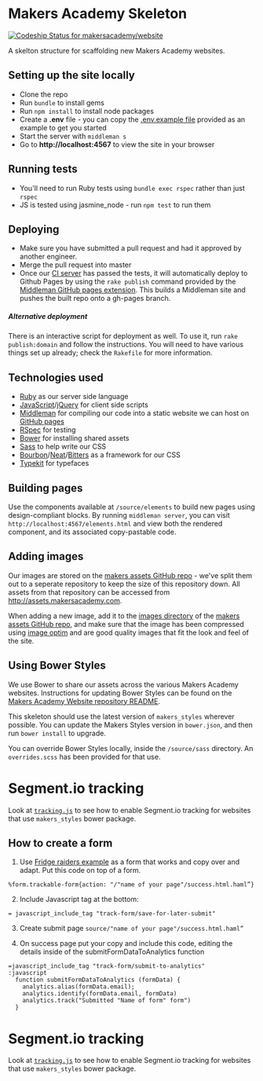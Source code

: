 # Makers Academy Skeleton

[ ![Codeship Status for makersacademy/website](https://codeship.com/projects/393106b0-8d52-0134-481b-5a2b4a15ac25/status?branch=master)](https://codeship.com/projects/184953)

A skelton structure for scaffolding new Makers Academy websites.

## Setting up the site locally

* Clone the repo
* Run `bundle` to install gems
* Run `npm install` to install node packages
* Create a **.env** file - you can copy the [.env.example file](https://github.com/makersacademy/site-mvp/blob/master/.env.example) provided as an example to get you started
* Start the server with `middleman s`
* Go to __http://localhost:4567__ to view the site in your browser

## Running tests

* You'll need to run Ruby tests using `bundle exec rspec` rather than just `rspec`
* JS is tested using jasmine_node - run `npm test` to run them

## Deploying

* Make sure you have submitted a pull request and had it approved by another engineer.
* Merge the pull request into master
* Once our [CI server](https://codeship.com/projects/184953) has passed the tests, it will automatically deploy to Github Pages by using the `rake publish` command provided by the [Middleman GitHub pages extension](https://github.com/neo/middleman-gh-pages). This builds a Middleman site and pushes the built repo onto a gh-pages branch.

##### Alternative deployment

There is an interactive script for deployment as well. To use it, run `rake publish:domain` and follow the instructions. You will need to have various things set up already; check the `Rakefile` for more information.

## Technologies used

* [Ruby](https://www.ruby-lang.org/en/) as our server side language
* [JavaScript](https://developer.mozilla.org/en-US/docs/Web/JavaScript)/[jQuery](http://jquery.com/) for client side scripts
* [Middleman](https://middlemanapp.com/) for compiling our code into a static website we can host on [GitHub pages](https://pages.github.com/)
* [RSpec](http://rspec.info/) for testing
* [Bower](http://bower.info/) for installing shared assets
* [Sass](http://sass-lang.com/) to help write our CSS
* [Bourbon](http://bourbon.io/)/[Neat](http://neat.bourbon.io/)/[Bitters](http://bitters.bourbon.io/) as a framework for our CSS
* [Typekit](http://typekit.com) for typefaces

## Building pages

Use the components available at `/source/elements` to build new pages using design-compliant blocks. By running `middleman server`, you can visit `http://localhost:4567/elements.html` and view both the rendered component, and its associated copy-pastable code.

## Adding images

Our images are stored on the [makers assets GitHub repo](https://github.com/makersacademy/makers-assets) - we've split them out to a seperate repository to keep the size of this repository down. All assets from that repository can be accessed from http://assets.makersacademy.com.

When adding a new image, add it to the [images directory](https://github.com/makersacademy/makers-assets/tree/gh-pages/images) of the [makers assets GitHub repo](https://github.com/makersacademy/makers-assets), and make sure that the image has been compressed using [image optim](https://imageoptim.com/) and are good quality images that fit the look and feel of the site.

## Using Bower Styles

We use Bower to share our assets across the various Makers Academy websites. Instructions for updating Bower Styles can be found on the [Makers Academy Website repository README](http://github.com/makersacademy/website).

This skeleton should use the latest version of `makers_styles` wherever possible. You can update the Makers Styles version in `bower.json`, and then run `bower install` to upgrade.

You can override Bower Styles locally, inside the `/source/sass` directory. An `overrides.scss` has been provided for that use.

# Segment.io tracking

Look at [`tracking.js`](source/javascripts/tracking.js) to see how to enable Segment.io tracking for websites that use `makers_styles` bower package.

## How to create a form

1. Use [Fridge raiders example](source/fridge-raiders.html.haml) as a form that works and copy over and adapt. Put this code on top of a form.

```haml
%form.trackable-form{action: "/"name of your page"/success.html.haml”}
```

2. Include Javascript tag at the bottom:

```haml
= javascript_include_tag "track-form/save-for-later-submit"
```

3. Create submit page `source/"name of your page"/success.html.haml”`


4. On success page put your copy and include this code, editing the details inside of the submitFormDataToAnalytics function

```haml
=javascript_include_tag "track-form/submit-to-analytics"
:javascript
  function submitFormDataToAnalytics (formData) {
    analytics.alias(formData.email);
    analytics.identify(formData.email, formData)
    analytics.track("Submitted "Name of form" form")
  }
```

# Segment.io tracking

Look at [`tracking.js`](source/javascripts/tracking.js) to see how to enable Segment.io tracking for websites that use `makers_styles` bower package.
